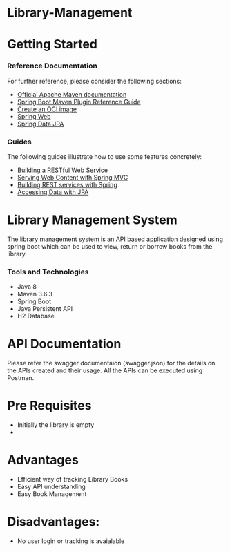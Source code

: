 # Library-Management

# Getting Started

### Reference Documentation

For further reference, please consider the following sections:

* [Official Apache Maven documentation](https://maven.apache.org/guides/index.html)
* [Spring Boot Maven Plugin Reference Guide](https://docs.spring.io/spring-boot/docs/2.4.5/maven-plugin/reference/html/)
* [Create an OCI image](https://docs.spring.io/spring-boot/docs/2.4.5/maven-plugin/reference/html/#build-image)
* [Spring Web](https://docs.spring.io/spring-boot/docs/2.4.5/reference/htmlsingle/#boot-features-developing-web-applications)
* [Spring Data JPA](https://docs.spring.io/spring-boot/docs/2.4.5/reference/htmlsingle/#boot-features-jpa-and-spring-data)

### Guides
The following guides illustrate how to use some features concretely:

* [Building a RESTful Web Service](https://spring.io/guides/gs/rest-service/)
* [Serving Web Content with Spring MVC](https://spring.io/guides/gs/serving-web-content/)
* [Building REST services with Spring](https://spring.io/guides/tutorials/bookmarks/)
* [Accessing Data with JPA](https://spring.io/guides/gs/accessing-data-jpa/)

# Library Management System
The library management system is an API based application designed using spring boot which can be used to view, return or borrow books from the library.

### Tools and Technologies
- Java 8
- Maven 3.6.3
- Spring Boot
- Java Persistent API
- H2 Database

# API Documentation
Please refer the swagger documentaion (swagger.json) for the details on the APIs created and their usage.
All the APIs can be executed using Postman.

# Pre Requisites
- Initially the library is empty
- 

# Advantages
- Efficient way of tracking Library Books
- Easy API understanding
- Easy Book Management

# Disadvantages:
- No user login or tracking is avaialable
